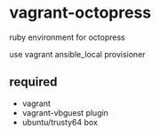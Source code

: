 # vagrant-octopress

ruby environment for octopress

use vagrant ansible\_local provisioner

## required

- vagrant
- vagrant-vbguest plugin
- ubuntu/trusty64 box

